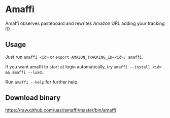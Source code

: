 # Amaffi

Amaffi observes pasteboard and rewrites Amazon URL adding your tracking ID.

## Usage

Just run `amaffi <id>` or `export AMAZON_TRACKING_ID=<id>; amaffi`.

If you want amaffi to start at login automatically,
try `amaffi --install <id> && amaffi --load`.

Run `amaffi --help` for further help.

## Download binary

https://raw.github.com/uasi/amaffi/master/bin/amaffi
